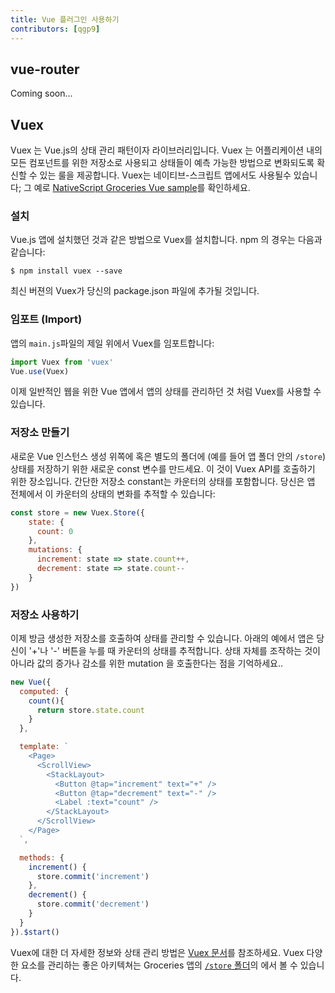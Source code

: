 ```yaml
---
title: Vue 플러그인 사용하기
contributors: [qgp9]
---
```


## vue-router

Coming soon...

## Vuex

Vuex 는 Vue.js의 상태 관리 패턴이자 라이브러리입니다. Vuex 는 어플리케이션 내의 모든 컴포넌트를 위한 저장소로 사용되고 상태들이 예측 가능한 방법으로 변화되도록 확신할 수 있는 룰을 제공합니다. Vuex는 네이티브-스크립트 앱에서도 사용될수 있습니다; 그 예로 [NativeScript Groceries Vue sample](https://github.com/tralves/groceries-ns-vue)를 확인하세요.

### 설치

Vue.js 앱에 설치했던 것과 같은 방법으로 Vuex를 설치합니다. npm 의 경우는 다음과 같습니다:

```shell
$ npm install vuex --save
```

최신 버젼의 Vuex가 당신의 package.json 파일에 추가될 것입니다.

### 임포트 (Import)

앱의 `main.js`파일의 제일 위에서 Vuex를 임포트합니다:

```js
import Vuex from 'vuex'
Vue.use(Vuex)
```
이제 일반적인 웹을 위한 Vue 앱에서 앱의 상태를 관리하던 것 처럼 Vuex를 사용할 수 있습니다.

### 저장소 만들기

새로운 Vue 인스턴스 생성 위쪽에 혹은 별도의 폴더에 (예를 들어 앱 폴더 안의 `/store`) 상태를 저장하기 위한 새로운 const 변수를 만드세요. 이 것이 Vuex API를 호출하기 위한 장소입니다. 간단한 저장소 constant는 카운터의 상태를 포함합니다. 당신은 앱 전체에서 이 카운터의 상태의 변화를 추적할 수 있습니다:

```js
const store = new Vuex.Store({
    state: {
      count: 0
    },
    mutations: {
      increment: state => state.count++,
      decrement: state => state.count--
    }
})
```

### 저장소 사용하기

이제 방금 생성한 저장소를 호출하여 상태를 관리할 수 있습니다. 아래의 예에서 앱은 당신이 '+'나 '-' 버튼을 누를 때 카운터의 상태를 추적합니다. 상태 자체를 조작하는 것이 아니라 값의 증가나 감소를 위한 mutation 을 호출한다는 점을 기억하세요..

```js
new Vue({
  computed: {
    count(){
      return store.state.count
    }
  },

  template: `
    <Page>
      <ScrollView>
        <StackLayout>
          <Button @tap="increment" text="+" />
          <Button @tap="decrement" text="-" />
          <Label :text="count" />
        </StackLayout>
      </ScrollView>
    </Page>
  `,

  methods: {
    increment() {
      store.commit('increment')
    },
    decrement() {
      store.commit('decrement')
    }
  }
}).$start()
```

Vuex에 대한 더 자세한 정보와 상태 관리 방법은 [Vuex 문서](https://vuex.vuejs.org)를 참조하세요. Vuex 다양한 요소를 관리하는 좋은 아키텍쳐는 Groceries 앱의 [`/store` 폴더](https://github.com/tralves/groceries-ns-vue/tree/master/src/store/)의 에서 볼 수 있습니다.
